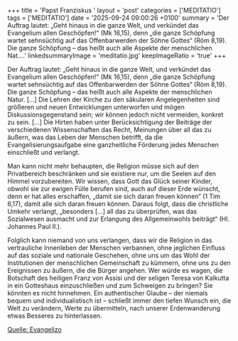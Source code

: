 +++
title = 'Papst Franziskus '
layout = 'post'
categories = ['MEDITATIO']
tags = ['MEDITATIO']
date = '2025-09-24 09:00:26 +0100'
summary = 'Der Auftrag lautet: „Geht hinaus in die ganze Welt, und verkündet das Evangelium allen Geschöpfen!“ (Mk 16,15), denn „die ganze Schöpfung wartet sehnsüchtig auf das Offenbarwerden der Söhne Gottes“ (Röm 8,19). Die ganze Schöpfung – das heißt auch alle Aspekte der menschlichen Nat....'
linkedsummaryImage = 'meditatio.jpg'
keepImageRatio = 'true'
+++

Der Auftrag lautet: „Geht hinaus in die ganze Welt, und verkündet das Evangelium allen Geschöpfen!“ (Mk 16,15), denn „die ganze Schöpfung wartet sehnsüchtig auf das Offenbarwerden der Söhne Gottes“ (Röm 8,19). Die ganze Schöpfung – das heißt auch alle Aspekte der menschlichen Natur.<!--more--> […] Die Lehren der Kirche zu den säkularen Angelegenheiten sind größeren und neuen Entwicklungen unterworfen und mögen Diskussionsgegenstand sein; wir können jedoch nicht vermeiden, konkret zu sein. […] Die Hirten haben unter Berücksichtigung der Beiträge der verschiedenen Wissenschaften das Recht, Meinungen über all das zu äußern, was das Leben der Menschen betrifft, da die Evangelisierungsaufgabe eine ganzheitliche Förderung jedes Menschen einschließt und verlangt.
 
Man kann nicht mehr behaupten, die Religion müsse sich auf den Privatbereich beschränken und sie existiere nur, um die Seelen auf den Himmel vorzubereiten. Wir wissen, dass Gott das Glück seiner Kinder, obwohl sie zur ewigen Fülle berufen sind, auch auf dieser Erde wünscht, denn er hat alles erschaffen, „damit sie sich daran freuen können“ (1 Tim 6,17), damit alle sich daran freuen können. Daraus folgt, dass die christliche Umkehr verlangt, „besonders […] all das zu überprüfen, was das Sozialwesen ausmacht und zur Erlangung des Allgemeinwohls beiträgt“ (Hl. Johannes Paul II.).
 
Folglich kann niemand von uns verlangen, dass wir die Religion in das vertrauliche Innenleben der Menschen verbannen, ohne jeglichen Einfluss auf das soziale und nationale Geschehen, ohne uns um das Wohl der Institutionen der menschlichen Gemeinschaft zu kümmern, ohne uns zu den Ereignissen zu äußern, die die Bürger angehen. Wer würde es wagen, die Botschaft des heiligen Franz von Assisi und der seligen Teresa von Kalkutta in ein Gotteshaus einzuschließen und zum Schweigen zu bringen? Sie könnten es nicht hinnehmen. Ein authentischer Glaube – der niemals bequem und individualistisch ist – schließt immer den tiefen Wunsch ein, die Welt zu verändern, Werte zu übermitteln, nach unserer Erdenwanderung etwas Besseres zu hinterlassen.
 


[Quelle: Evangelizo](https://evangeliumtagfuertag.org/DE/gospel)
